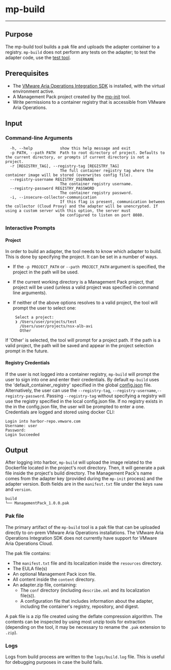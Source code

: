 # mp-build
--------------------------

## Purpose

The mp-build tool builds a pak file and uploads the adapter container to a registry. `mp-build` does not perform
any tests on the adapter; to test the adapter code, use the [test tool](mp-test.md).

## Prerequisites
* The [VMware Aria Operations Integration SDK](../README.md#installation) is installed, with the virtual environment active.
* A Management Pack project created by the [mp-init](mp-init.md) tool.
* Write permissions to a container registry that is accessible from VMware Aria Operations.
 
## Input

### Command-line Arguments
```
  -h, --help            show this help message and exit
  -p PATH, --path PATH  Path to root directory of project. Defaults to the current directory, or prompts if current directory is not a project.
  -r [REGISTRY_TAG], --registry-tag [REGISTRY_TAG]
                        The full container registry tag where the container image will be stored (overwrites config file).
  --registry-username REGISTRY_USERNAME
                        The container registry username.
  --registry-password REGISTRY_PASSWORD
                        The container registry password.
  -i, --insecure-collector-communication
                        If this flag is present, communication between the collector (Cloud Proxy) and the adapter will be unencrypted. If using a custom server with this option, the server must
                        be configured to listen on port 8080.
```

### Interactive Prompts
#### Project
In order to build an adapter, the tool needs to know which adapter to build. This is done by specifying the project. It can be set in a number of ways. 
 
* If the `-p PROJECT_PATH` or `--path PROJECT_PATH` argument is specified, the project in the path will be used.
 
* If the current working directory is a Management Pack project, that project will be used (unless a valid project was specified in command line arguments).
 
* If neither of the above options resolves to a valid project, the tool will prompt the user to select one:
 
    ```
     Select a project:
     ❯ /Users/user/projects/test
       /Users/user/projects/nsx-alb-avi
       Other
     ```
 
If 'Other' is selected, the tool will prompt for a project path. If the path is a valid project, the path will be saved and appear in the project selection prompt in the future.

#### Registry Credentials
If the user is not logged into a container registry, `mp-build` will prompt
the user to sign into one and enter their credentials. By default `mp-build` uses the 'default_container_registry' specified in the global [config.json](config.md) file. Alternatively, the user can use
the `--registry-tag`, `--registry-username`,`--registry-password`. Passing `--registry-tag` without specifying a registry will use the registry specified in 
the local config.json file. If no registry exists in the in the config.json file, the user will be prompted to enter a one. Credentials are logged and stored using docker CLI:

```shell
Login into harbor-repo.vmware.com
Username: user 
Password:  
Login Succeeded
```

##  Output
After logging into harbor, `mp-build` will upload the image related to the Dockerfile located in the project's root directory.
Then, it will generate a pak file inside the project's build directory. The Management Pack's name comes from the adapter
key (provided during the `mp-init` process) and the adapter version. Both fields are in the `manifest.txt` file under
the keys `name` and `version`.

```shell
build
└── ManagementPack_1.0.0.pak
```
### Pak file
The primary artifact of the `mp-build` tool is a pak file that can be uploaded directly to on-prem VMware Aria Operations installations. The VMware Aria Operations Integration SDK does not currently have support for VMware Aria Operations Cloud. 

The pak file contains: 
* The `manifest.txt` file and its localization inside the `resources` directory. 
* The EULA file(s)
* An optional Management Pack icon file.
* All content inside the `content` directory.
* An adapter.zip file, containing:
  * The `conf` directory (including `describe.xml` and its localization file(s)).
  * A configuration file that includes information about the adapter, including the container's registry, repository, and digest. 

A pak file is a zip file created using the deflate compression algorithm. The contents can be inspected by using most unzip tools for extraction (depending on the tool, it may be necessary to rename the `.pak` extension to `.zip`).

### Logs
Logs from build process are written to the `logs/build.log` file. This is useful for debugging purposes in case the build fails.
